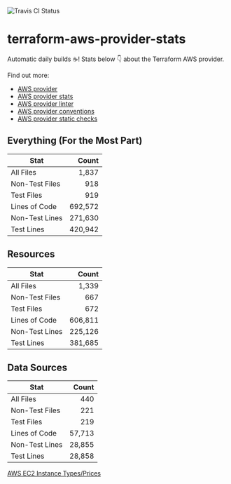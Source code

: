 ![Travis CI Status](https://travis-ci.org/YakDriver/terraform-aws-provider-stats.svg?branch=main)
# terraform-aws-provider-stats

Automatic daily builds :coffee:! Stats below :point_down: about the Terraform AWS provider.

Find out more:
* [AWS provider](https://github.com/terraform-providers/terraform-provider-aws)
* [AWS provider stats](https://github.com/YakDriver/terraform-aws-provider-stats)
* [AWS provider linter](https://github.com/terraform-providers/terraform-provider-aws/tree/master/awsproviderlint)
* [AWS provider conventions](https://github.com/YakDriver/terraform-aws-conventions)
* [AWS provider static checks](https://github.com/YakDriver/terraform-aws-provider-static-checks)



## Everything (For the Most Part)

|  Stat  |  Count  |
| ------------- | -------------: |
|  All Files  |  1,837  |
|  Non-Test Files  |  918  |
|  Test Files  |  919  |
|  Lines of Code  |  692,572  |
|  Non-Test Lines  |  271,630  |
|  Test Lines  |  420,942  |



## Resources

|  Stat  |  Count  |
| ------------- | -------------: |
|  All Files  |  1,339  |
|  Non-Test Files  |  667  |
|  Test Files  |  672  |
|  Lines of Code  |  606,811  |
|  Non-Test Lines  |  225,126  |
|  Test Lines  |  381,685  |



## Data Sources

|  Stat  |  Count  |
| ------------- | -------------: |
|  All Files  |  440  |
|  Non-Test Files  |  221  |
|  Test Files  |  219  |
|  Lines of Code  |  57,713  |
|  Non-Test Lines  |  28,855  |
|  Test Lines  |  28,858  |




[AWS EC2 Instance Types/Prices](https://github.com/YakDriver/aws-ec2-instance-types)

